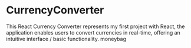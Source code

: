# CurrencyConverter
 This React Currency Converter represents my first project with React, the application enables users to convert currencies in real-time, offering an intuitive interface / basic functionality. moneybag
